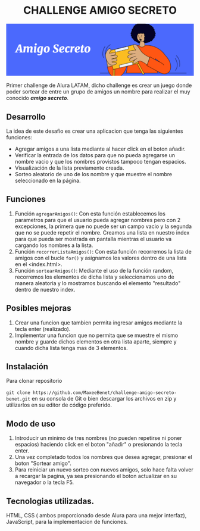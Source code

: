 <h1 align="center">
  CHALLENGE AMIGO SECRETO
</h1>

![imagen](https://github.com/MaxeeBenet/challenge-amigo-secreto-benet/blob/main/assets/Screenshot%202025-01-23%20110115.png)

Primer challenge de Alura LATAM, dicho challenge es crear un juego donde poder sortear de entre un grupo de amigos un nombre para realizar el muy conocido ***amigo secreto***.

## Desarrollo

La idea de este desafio es crear una aplicacion que tenga las siguientes funciones: 
- Agregar amigos a una lista mediante al hacer click en el boton añadir.
- Verificar la entrada de los datos para que no pueda agregarse un nombre vacio y que los nombres provistos tampoco tengan espacios.
- Visualización de la lista previamente creada.
- Sorteo aleatorio de uno de los nombre y que muestre el nombre seleccionado en la página.

## Funciones

1. Función ``agregarAmigos()``: Con esta función establecemos los parametros para que el usuario pueda agregar nombres pero con 2 excepciones, la primera que no puede ser un campo vacio y la segunda que no se puede repetir el nombre. Creamos una lista en nuestro index para que pueda ser mostrada en pantalla mientras el usuario va cargando los nombres a la lista.
2. Función ``recorrerListaAmigos()``: Con esta función recorremos la lista de amigos con el bucle ``for()`` y asignamos los valores dentro de una lista en el <index.html>.
3. Función ``sortearAmigos()``: Mediante el uso de la función random, recorremos los elementos de dicha lista y seleccionamos uno de manera aleatoria y lo mostramos buscando el elemento "resultado" dentro de nuestro index.

## Posibles mejoras

1. Crear una funcion que tambien permita ingresar amigos mediante la tecla enter (realizado).
2. Implementar una funcion que no permita que se muestre el mismo nombre y guarde dichos elementos en otra lista aparte, siempre y cuando dicha lista tenga mas de 3 elementos.

## Instalación

Para clonar repositorio

``` git clone https://github.com/MaxeeBenet/challenge-amigo-secreto-benet.git ``` en su consola de Git o bien descargar los archivos en zip y utilizarlos en su editor de código preferido.

## Modo de uso

1. Introducir un minimo de tres nombres (no pueden repetirse ni poner espacios) haciendo click en el boton "añadir" o presionando la tecla enter.
2. Una vez completado todos los nombres que desea agregar, presionar el boton "Sortear amigo".
3. Para reiniciar un nuevo sorteo con nuevos amigos, solo hace falta volver a recargar la pagina, ya sea presionando el boton actualizar en su navegador o la tecla F5.

## Tecnologias utilizadas.

HTML, CSS ( ambos proporcionado desde Alura para una mejor interfaz), JavaScript, para la implementacion de funciones.
